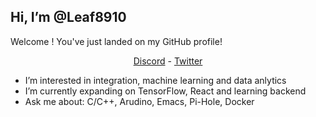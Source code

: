 ## Hi, I’m @Leaf8910

<p align="cneter">Welcome ! You've just landed on my GitHub profile!</p>
<p align="center">
    <a href="https://discordapp.com/users/481003772311502849">Discord</a> - 
    <a href="https://twitter.com/leaf891">Twitter</a>
</p>


- I’m interested in integration, machine learning and data anlytics
- I’m currently expanding on TensorFlow, React and learning backend
- Ask me about: C/C++, Arudino, Emacs, Pi-Hole, Docker


<!---
Leaf8910/Leaf8910 is a ✨ special ✨ repository because its `README.md` (this file) appears on your GitHub profile.
You can click the Preview link to take a look at your changes.
--->
